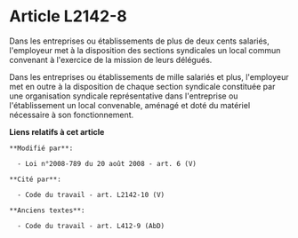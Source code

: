 # Article L2142-8

Dans les entreprises ou établissements de plus de deux cents salariés, l'employeur met à la disposition des sections
syndicales un local commun convenant à l'exercice de la mission de leurs délégués.

Dans les entreprises ou établissements de mille salariés et plus, l'employeur met en outre à la disposition de chaque section
syndicale constituée par une organisation syndicale représentative dans l'entreprise ou l'établissement un local convenable,
aménagé et doté du matériel nécessaire à son fonctionnement.

**Liens relatifs à cet article**

	**Modifié par**:

	  - Loi n°2008-789 du 20 août 2008 - art. 6 (V)

	**Cité par**:

	  - Code du travail - art. L2142-10 (V)

	**Anciens textes**:

	  - Code du travail - art. L412-9 (AbD)
